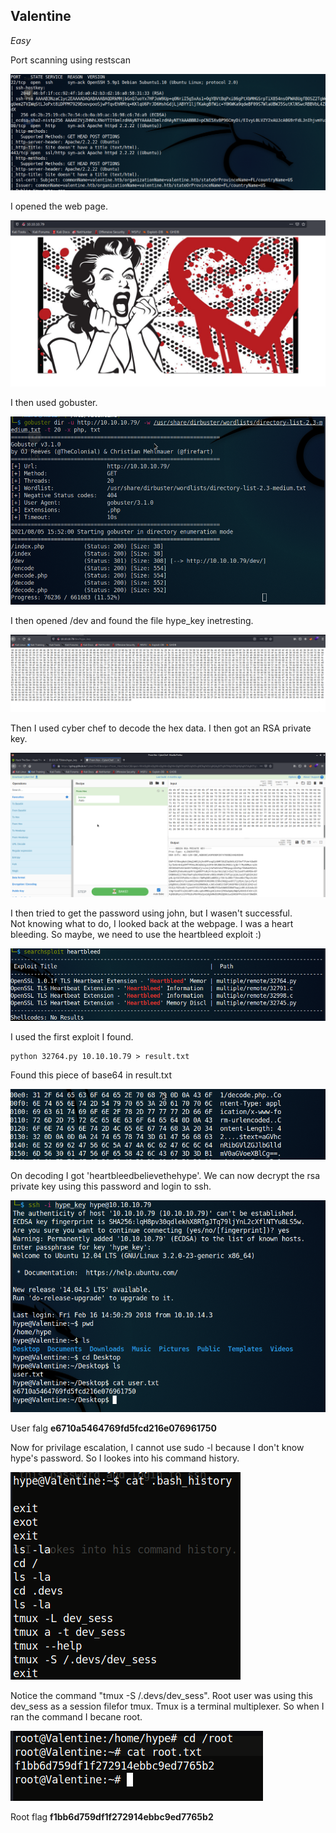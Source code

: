 ## Valentine
*Easy*

Port scanning using restscan

![](images/val-scan1.png)

I opened the web page.

![](images/val-web1.png)

I then used gobuster.

![](images/val-gob.png)

I then opened /dev and found the file hype_key inetresting.

![](images/val-web2.png)

Then I used cyber chef to decode the hex data. I then got an RSA private key.

![](images/val-rsa.png)

I then tried to get the password using john, but I wasen't successful.  
Not knowing what to do, I looked back at the webpage. I was a heart bleeding. So maybe, we need to use the heartbleed exploit :)

![](images/val-searchsploit.png)

I used the first exploit I found.

```
python 32764.py 10.10.10.79 > result.txt
```
Found this piece of base64 in result.txt

![](images/val-decode.png)

On decoding I got 'heartbleedbelievethehype'. We can now decrypt the rsa private key using this password and login to ssh.

![](images/val-user.png)

User falg  **e6710a5464769fd5fcd216e076961750**

Now for privilage escalation, I cannot use sudo -l because I don't know hype's password. So I lookes into his command history.

![](images/val-history.png)

Notice the command "tmux -S /.devs/dev_sess". Root user was using this dev_sess as a session filefor tmux. Tmux is a terminal multiplexer. So when I ran the command I becane root.

![](images/val-root.png)

Root flag **f1bb6d759df1f272914ebbc9ed7765b2**

